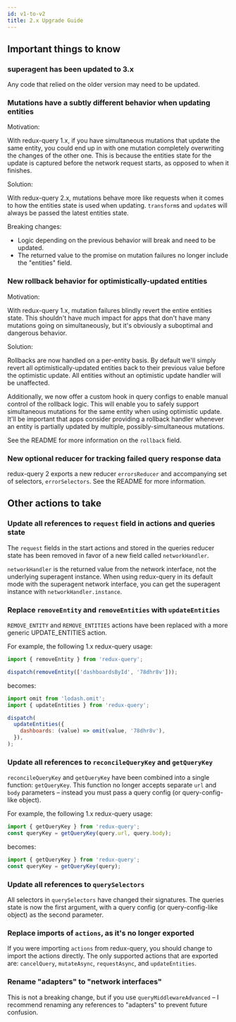 ```yaml
---
id: v1-to-v2
title: 2.x Upgrade Guide
---
```


## Important things to know

### superagent has been updated to 3.x

Any code that relied on the older version may need to be updated.

### Mutations have a subtly different behavior when updating entities

Motivation:

With redux-query 1.x, if you have simultaneous mutations that update the same entity, you could end up in with one mutation completely overwriting the changes of the other one. This is because the entities state for the update is captured before the network request starts, as opposed to when it finishes.

Solution:

With redux-query 2.x, mutations behave more like requests when it comes to how the entities state is used when updating. `transform`s and `update`s will always be passed the latest entities state.

Breaking changes:

- Logic depending on the previous behavior will break and need to be updated.
- The returned value to the promise on mutation failures no longer include the "entities" field.

### New rollback behavior for optimistically-updated entities

Motivation:

With redux-query 1.x, mutation failures blindly revert the entire entities state. This shouldn't have much impact for apps that don't have many mutations going on simultaneously, but it's obviously a suboptimal and dangerous behavior.

Solution:

Rollbacks are now handled on a per-entity basis. By default we'll simply revert all optimistically-updated entities back to their previous value before the optimistic update. All entities without an optimistic update handler will be unaffected.

Additionally, we now offer a custom hook in query configs to enable manual control of the rollback logic. This will enable you to safely support simultaneous mutations for the same entity when using optimistic update. It'll be important that apps consider providing a rollback handler whenever an entity is partially updated by multiple, possibly-simultaneous mutations.

See the README for more information on the `rollback` field.

### New optional reducer for tracking failed query response data

redux-query 2 exports a new reducer `errorsReducer` and accompanying set of selectors, `errorSelectors`. See the README for more information.

## Other actions to take

### Update all references to `request` field in actions and queries state

The `request` fields in the start actions and stored in the queries reducer state has been removed in favor of a new field called `networkHandler`.

`networkHandler` is the returned value from the network interface, not the underlying superagent instance. When using redux-query in its default mode with the superagent network interface, you can get the superagent instance with `networkHandler.instance`.

### Replace `removeEntity` and `removeEntities` with `updateEntities`

`REMOVE_ENTITY` and `REMOVE_ENTITIES` actions have been replaced with a more generic UPDATE_ENTITIES action.

For example, the following 1.x redux-query usage:

```javascript
import { removeEntity } from 'redux-query';

dispatch(removeEntity(['dashboardsById', '78dhr8v']));
```

becomes:

```javascript
import omit from 'lodash.omit';
import { updateEntities } from 'redux-query';

dispatch(
  updateEntities({
    dashboards: (value) => omit(value, '78dhr8v'),
  }),
);
```

### Update all references to `reconcileQueryKey` and `getQueryKey`

`reconcileQueryKey` and `getQueryKey` have been combined into a single function: `getQueryKey`. This function no longer accepts separate `url` and `body` parameters – instead you must pass a query config (or query-config-like object).

For example, the following 1.x redux-query usage:

```javascript
import { getQueryKey } from 'redux-query';
const queryKey = getQueryKey(query.url, query.body);
```

becomes:

```javascript
import { getQueryKey } from 'redux-query';
const queryKey = getQueryKey(query);
```

### Update all references to `querySelectors`

All selectors in `querySelectors` have changed their signatures. The queries state is now the first argument, with a query config (or query-config-like object) as the second parameter.

### Replace imports of `actions`, as it's no longer exported

If you were importing `actions` from redux-query, you should change to import the actions directly. The only supported actions that are exported are: `cancelQuery`, `mutateAsync`, `requestAsync`, and `updateEntities`.

### Rename "adapters" to "network interfaces"

This is not a breaking change, but if you use `queryMiddlewareAdvanced` – I recommend renaming any references to "adapters" to prevent future confusion.
